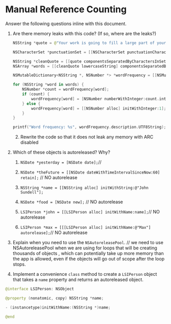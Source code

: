 # Manual Reference Counting

Answer the following questions inline with this document.

1. Are there memory leaks with this code? (If so, where are the leaks?)

	```swift
	NSString *quote = @"Your work is going to fill a large part of your life, and the only way to be truly satisfied is to do what you believe is great work. And the only way to do great work is to love what you do. If you haven't found it yet, keep looking. Don't settle. As with all matters of the heart, you'll know when you find it. - Steve Jobs";

	NSCharacterSet *punctuationSet = [[NSCharacterSet punctuationCharacterSet] retain];

	NSString *cleanQuote = [[quote componentsSeparatedByCharactersInSet:punctuationSet] componentsJoinedByString:@""];
	NSArray *words = [[cleanQuote lowercaseString] componentsSeparatedByString:@" "];

	NSMutableDictionary<NSString *, NSNumber *> *wordFrequency = [[NSMutableDictionary alloc] init];

	for (NSString *word in words) {
		NSNumber *count = wordFrequency[word];
		if (count) {
			wordFrequency[word] = [NSNumber numberWithInteger:count.integerValue + 1];
		} else {
			wordFrequency[word] = [[NSNumber alloc] initWithInteger:1];
		}
	}

	printf("Word frequency: %s", wordFrequency.description.UTF8String);
	```

	2. Rewrite the code so that it does not leak any memory with ARC disabled

2. Which of these objects is autoreleased?  Why?

	1. `NSDate *yesterday = [NSDate date];`//
	
	2. `NSDate *theFuture = [[NSDate dateWithTimeIntervalSinceNow:60] retain];` // NO autorelease
	
	3. `NSString *name = [[NSString alloc] initWithString:@"John Sundell"];`
	
	4. `NSDate *food = [NSDate new];` // NO autorelease
	
	5. `LSIPerson *john = [[LSIPerson alloc] initWithName:name];`// NO autorelease
	
	6. `LSIPerson *max = [[[LSIPerson alloc] initWithName:@"Max"] autorelease];`// NO autorelease

3. Explain when you need to use the `NSAutoreleasePool`. // we need to use NSAutoreleasePool when we are using for loops that will be creating thousands of objects
, which can potentially take up more memory than the app is allowed, even if the objects will go out of scope after the loop stops.


4. Implement a convenience `class` method to create a `LSIPerson` object that takes a `name` property and returns an autoreleased object.

```swift
@interface LSIPerson: NSObject

@property (nonatomic, copy) NSString *name;

- (instancetype)initWithName:(NSString *)name;

@end
```

